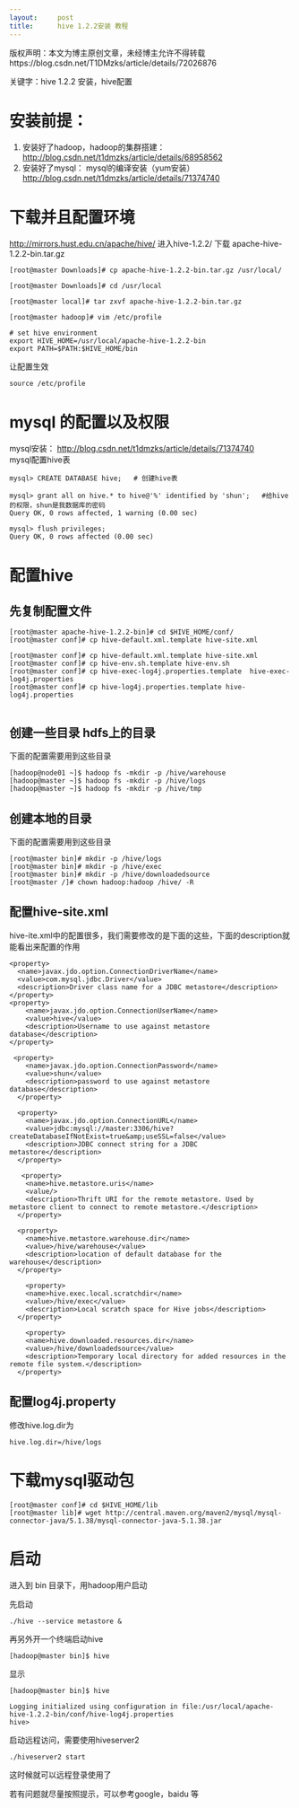 ```yaml
---
layout:     post
title:      hive 1.2.2安装 教程
---
```

<div id="article_content" class="article_content clearfix csdn-tracking-statistics" data-pid="blog" data-mod="popu_307" data-dsm="post">
								<div class="article-copyright">
					版权声明：本文为博主原创文章，未经博主允许不得转载					https://blog.csdn.net/T1DMzks/article/details/72026876				</div>
								            <div id="content_views" class="markdown_views prism-atom-one-dark">
							<!-- flowchart 箭头图标 勿删 -->
							<svg xmlns="http://www.w3.org/2000/svg" style="display: none;"><path stroke-linecap="round" d="M5,0 0,2.5 5,5z" id="raphael-marker-block" style="-webkit-tap-highlight-color: rgba(0, 0, 0, 0);"></path></svg>
							<p>关键字：hive 1.2.2 安装，hive配置</p>



<h1 id="安装前提">安装前提：</h1>

<ol>
<li>安装好了hadoop，hadoop的集群搭建：<a href="http://blog.csdn.net/t1dmzks/article/details/68958562" rel="nofollow">http://blog.csdn.net/t1dmzks/article/details/68958562</a>  </li>
<li>安装好了mysql： mysql的编译安装（yum安装） <a href="http://blog.csdn.net/t1dmzks/article/details/71374740" rel="nofollow">http://blog.csdn.net/t1dmzks/article/details/71374740</a></li>
</ol>



<h1 id="下载并且配置环境">下载并且配置环境</h1>

<p><a href="http://mirrors.hust.edu.cn/apache/hive/" rel="nofollow">http://mirrors.hust.edu.cn/apache/hive/</a>   进入hive-1.2.2/  下载 apache-hive-1.2.2-bin.tar.gz</p>



<pre class="prettyprint"><code class=" hljs coffeescript">[root<span class="hljs-property">@master</span> Downloads]<span class="hljs-comment"># cp apache-hive-1.2.2-bin.tar.gz /usr/local/</span>

[root<span class="hljs-property">@master</span> Downloads]<span class="hljs-comment"># cd /usr/local</span>

[root<span class="hljs-property">@master</span> local]<span class="hljs-comment"># tar zxvf apache-hive-1.2.2-bin.tar.gz</span>

[root<span class="hljs-property">@master</span> hadoop]<span class="hljs-comment"># vim /etc/profile</span>

<span class="hljs-comment"># set hive environment</span>
<span class="hljs-reserved">export</span> HIVE_HOME=/usr/local/apache-hive-<span class="hljs-number">1.2</span><span class="hljs-number">.2</span>-bin
<span class="hljs-reserved">export</span> PATH=<span class="hljs-attribute">$PATH</span>:$HIVE_HOME/bin</code></pre>

<p>让配置生效  </p>



<pre class="prettyprint"><code class=" hljs bash"><span class="hljs-built_in">source</span> /etc/profile</code></pre>



<h1 id="mysql-的配置以及权限">mysql 的配置以及权限</h1>

<p>mysql安装： <a href="http://blog.csdn.net/t1dmzks/article/details/71374740" rel="nofollow">http://blog.csdn.net/t1dmzks/article/details/71374740</a> <br>
mysql配置hive表</p>



<pre class="prettyprint"><code class=" hljs coffeescript">mysql&gt; CREATE DATABASE hive;   <span class="hljs-comment"># 创建hive表</span>

mysql&gt; grant all <span class="hljs-literal">on</span> hive.* to hive@<span class="hljs-string">'%'</span> identified <span class="hljs-keyword">by</span> <span class="hljs-string">'shun'</span>;   <span class="hljs-comment">#给hive的权限，shun是我数据库的密码</span>
Query OK, <span class="hljs-number">0</span> rows affected, <span class="hljs-number">1</span> warning (<span class="hljs-number">0.00</span> sec)

mysql&gt; flush privileges;
Query OK, <span class="hljs-number">0</span> rows affected (<span class="hljs-number">0.00</span> sec)
</code></pre>



<h1 id="配置hive">配置hive</h1>



<h2 id="先复制配置文件">先复制配置文件</h2>



<pre class="prettyprint"><code class=" hljs d">[root<span class="hljs-keyword">@master</span> apache-hive-<span class="hljs-number">1.2</span>.2-bin]# cd $HIVE_HOME/conf/
[root<span class="hljs-keyword">@master</span> conf]# cp hive-<span class="hljs-keyword">default</span>.xml.<span class="hljs-keyword">template</span> hive-site.xml

[root<span class="hljs-keyword">@master</span> conf]# cp hive-<span class="hljs-keyword">default</span>.xml.<span class="hljs-keyword">template</span> hive-site.xml
[root<span class="hljs-keyword">@master</span> conf]# cp hive-env.sh.<span class="hljs-keyword">template</span> hive-env.sh
[root<span class="hljs-keyword">@master</span> conf]# cp hive-exec-log4j.properties.<span class="hljs-keyword">template</span>  hive-exec-log4j.properties
[root<span class="hljs-keyword">@master</span> conf]# cp hive-log4j.properties.<span class="hljs-keyword">template</span> hive-log4j.properties

</code></pre>



<h2 id="创建一些目录-hdfs上的目录">创建一些目录 hdfs上的目录</h2>

<p>下面的配置需要用到这些目录</p>



<pre class="prettyprint"><code class=" hljs ruby">[hadoop<span class="hljs-variable">@node01</span> ~]<span class="hljs-variable">$ </span>hadoop fs -mkdir -p /hive/warehouse
[hadoop<span class="hljs-variable">@master</span> ~]<span class="hljs-variable">$ </span>hadoop fs -mkdir -p /hive/logs
[hadoop<span class="hljs-variable">@master</span> ~]<span class="hljs-variable">$ </span>hadoop fs -mkdir -p /hive/tmp</code></pre>



<h2 id="创建本地的目录">创建本地的目录</h2>

<p>下面的配置需要用到这些目录</p>



<pre class="prettyprint"><code class=" hljs ruby">[root<span class="hljs-variable">@master</span> bin]<span class="hljs-comment"># mkdir -p /hive/logs</span>
[root<span class="hljs-variable">@master</span> bin]<span class="hljs-comment"># mkdir -p /hive/exec</span>
[root<span class="hljs-variable">@master</span> bin]<span class="hljs-comment"># mkdir -p /hive/downloadedsource</span>
[root<span class="hljs-variable">@master</span> /]<span class="hljs-comment"># chown hadoop:hadoop /hive/ -R</span></code></pre>



<h2 id="配置hive-sitexml">配置hive-site.xml</h2>

<p>hive-ite.xml中的配置很多，我们需要修改的是下面的这些，下面的description就能看出来配置的作用</p>



<pre class="prettyprint"><code class=" hljs xml"><span class="hljs-tag">&lt;<span class="hljs-title">property</span>&gt;</span>
  <span class="hljs-tag">&lt;<span class="hljs-title">name</span>&gt;</span>javax.jdo.option.ConnectionDriverName<span class="hljs-tag">&lt;/<span class="hljs-title">name</span>&gt;</span>
  <span class="hljs-tag">&lt;<span class="hljs-title">value</span>&gt;</span>com.mysql.jdbc.Driver<span class="hljs-tag">&lt;/<span class="hljs-title">value</span>&gt;</span>
  <span class="hljs-tag">&lt;<span class="hljs-title">description</span>&gt;</span>Driver class name for a JDBC metastore<span class="hljs-tag">&lt;/<span class="hljs-title">description</span>&gt;</span>
<span class="hljs-tag">&lt;/<span class="hljs-title">property</span>&gt;</span>
<span class="hljs-tag">&lt;<span class="hljs-title">property</span>&gt;</span>
    <span class="hljs-tag">&lt;<span class="hljs-title">name</span>&gt;</span>javax.jdo.option.ConnectionUserName<span class="hljs-tag">&lt;/<span class="hljs-title">name</span>&gt;</span>
    <span class="hljs-tag">&lt;<span class="hljs-title">value</span>&gt;</span>hive<span class="hljs-tag">&lt;/<span class="hljs-title">value</span>&gt;</span>
    <span class="hljs-tag">&lt;<span class="hljs-title">description</span>&gt;</span>Username to use against metastore database<span class="hljs-tag">&lt;/<span class="hljs-title">description</span>&gt;</span>
<span class="hljs-tag">&lt;/<span class="hljs-title">property</span>&gt;</span>

 <span class="hljs-tag">&lt;<span class="hljs-title">property</span>&gt;</span>
    <span class="hljs-tag">&lt;<span class="hljs-title">name</span>&gt;</span>javax.jdo.option.ConnectionPassword<span class="hljs-tag">&lt;/<span class="hljs-title">name</span>&gt;</span>
    <span class="hljs-tag">&lt;<span class="hljs-title">value</span>&gt;</span>shun<span class="hljs-tag">&lt;/<span class="hljs-title">value</span>&gt;</span>
    <span class="hljs-tag">&lt;<span class="hljs-title">description</span>&gt;</span>password to use against metastore database<span class="hljs-tag">&lt;/<span class="hljs-title">description</span>&gt;</span>
  <span class="hljs-tag">&lt;/<span class="hljs-title">property</span>&gt;</span>

  <span class="hljs-tag">&lt;<span class="hljs-title">property</span>&gt;</span>
    <span class="hljs-tag">&lt;<span class="hljs-title">name</span>&gt;</span>javax.jdo.option.ConnectionURL<span class="hljs-tag">&lt;/<span class="hljs-title">name</span>&gt;</span>
    <span class="hljs-tag">&lt;<span class="hljs-title">value</span>&gt;</span>jdbc:mysql://master:3306/hive?createDatabaseIfNotExist=true&amp;amp;useSSL=false<span class="hljs-tag">&lt;/<span class="hljs-title">value</span>&gt;</span>
    <span class="hljs-tag">&lt;<span class="hljs-title">description</span>&gt;</span>JDBC connect string for a JDBC metastore<span class="hljs-tag">&lt;/<span class="hljs-title">description</span>&gt;</span>
  <span class="hljs-tag">&lt;/<span class="hljs-title">property</span>&gt;</span>

   <span class="hljs-tag">&lt;<span class="hljs-title">property</span>&gt;</span>
    <span class="hljs-tag">&lt;<span class="hljs-title">name</span>&gt;</span>hive.metastore.uris<span class="hljs-tag">&lt;/<span class="hljs-title">name</span>&gt;</span>
    <span class="hljs-tag">&lt;<span class="hljs-title">value</span>/&gt;</span>
    <span class="hljs-tag">&lt;<span class="hljs-title">description</span>&gt;</span>Thrift URI for the remote metastore. Used by metastore client to connect to remote metastore.<span class="hljs-tag">&lt;/<span class="hljs-title">description</span>&gt;</span>  
  <span class="hljs-tag">&lt;/<span class="hljs-title">property</span>&gt;</span>

  <span class="hljs-tag">&lt;<span class="hljs-title">property</span>&gt;</span>
    <span class="hljs-tag">&lt;<span class="hljs-title">name</span>&gt;</span>hive.metastore.warehouse.dir<span class="hljs-tag">&lt;/<span class="hljs-title">name</span>&gt;</span>
    <span class="hljs-tag">&lt;<span class="hljs-title">value</span>&gt;</span>/hive/warehouse<span class="hljs-tag">&lt;/<span class="hljs-title">value</span>&gt;</span>
    <span class="hljs-tag">&lt;<span class="hljs-title">description</span>&gt;</span>location of default database for the warehouse<span class="hljs-tag">&lt;/<span class="hljs-title">description</span>&gt;</span>
  <span class="hljs-tag">&lt;/<span class="hljs-title">property</span>&gt;</span>

    <span class="hljs-tag">&lt;<span class="hljs-title">property</span>&gt;</span>
    <span class="hljs-tag">&lt;<span class="hljs-title">name</span>&gt;</span>hive.exec.local.scratchdir<span class="hljs-tag">&lt;/<span class="hljs-title">name</span>&gt;</span>
    <span class="hljs-tag">&lt;<span class="hljs-title">value</span>&gt;</span>/hive/exec<span class="hljs-tag">&lt;/<span class="hljs-title">value</span>&gt;</span>
    <span class="hljs-tag">&lt;<span class="hljs-title">description</span>&gt;</span>Local scratch space for Hive jobs<span class="hljs-tag">&lt;/<span class="hljs-title">description</span>&gt;</span>
  <span class="hljs-tag">&lt;/<span class="hljs-title">property</span>&gt;</span>

    <span class="hljs-tag">&lt;<span class="hljs-title">property</span>&gt;</span>
    <span class="hljs-tag">&lt;<span class="hljs-title">name</span>&gt;</span>hive.downloaded.resources.dir<span class="hljs-tag">&lt;/<span class="hljs-title">name</span>&gt;</span>
    <span class="hljs-tag">&lt;<span class="hljs-title">value</span>&gt;</span>/hive/downloadedsource<span class="hljs-tag">&lt;/<span class="hljs-title">value</span>&gt;</span>
    <span class="hljs-tag">&lt;<span class="hljs-title">description</span>&gt;</span>Temporary local directory for added resources in the remote file system.<span class="hljs-tag">&lt;/<span class="hljs-title">description</span>&gt;</span>
  <span class="hljs-tag">&lt;/<span class="hljs-title">property</span>&gt;</span></code></pre>



<h2 id="配置log4jproperty">配置log4j.property</h2>

<p>修改hive.log.dir为</p>



<pre class="prettyprint"><code class=" hljs rust">hive.<span class="hljs-keyword">log</span>.<span class="hljs-keyword">dir</span>=/hive/logs</code></pre>



<h1 id="下载mysql驱动包">下载mysql驱动包</h1>



<pre class="prettyprint"><code class=" hljs ruby">[root<span class="hljs-variable">@master</span> conf]<span class="hljs-comment"># cd $HIVE_HOME/lib</span>
[root<span class="hljs-variable">@master</span> lib]<span class="hljs-comment"># wget http://central.maven.org/maven2/mysql/mysql-connector-java/5.1.38/mysql-connector-java-5.1.38.jar</span></code></pre>



<h1 id="启动">启动</h1>

<p>进入到 bin 目录下，用hadoop用户启动</p>

<p>先启动  </p>



<pre class="prettyprint"><code class=" hljs brainfuck"><span class="hljs-string">.</span><span class="hljs-comment">/hive</span> <span class="hljs-literal">-</span><span class="hljs-literal">-</span><span class="hljs-comment">service</span> <span class="hljs-comment">metastore</span> <span class="hljs-comment">&amp;</span></code></pre>

<p>再另外开一个终端启动hive</p>



<pre class="prettyprint"><code class=" hljs ruby">[hadoop<span class="hljs-variable">@master</span> bin]<span class="hljs-variable">$ </span>hive</code></pre>

<p>显示</p>



<pre class="prettyprint"><code class=" hljs ruby">[hadoop<span class="hljs-variable">@master</span> bin]<span class="hljs-variable">$ </span>hive

<span class="hljs-constant">Logging</span> initialized using configuration <span class="hljs-keyword">in</span> <span class="hljs-symbol">file:</span>/usr/local/apache-hive-<span class="hljs-number">1.2</span>.<span class="hljs-number">2</span>-bin/conf/hive-log4j.properties
hive&gt; </code></pre>

<p>启动远程访问，需要使用hiveserver2  </p>



<pre class="prettyprint"><code class=" hljs sql">./hiveserver2 <span class="hljs-operator"><span class="hljs-keyword">start</span></span></code></pre>

<p>这时候就可以远程登录使用了</p>

<p>若有问题就尽量按照提示，可以参考google，baidu 等</p>            </div>
						<link href="https://csdnimg.cn/release/phoenix/mdeditor/markdown_views-9e5741c4b9.css" rel="stylesheet">
                </div>